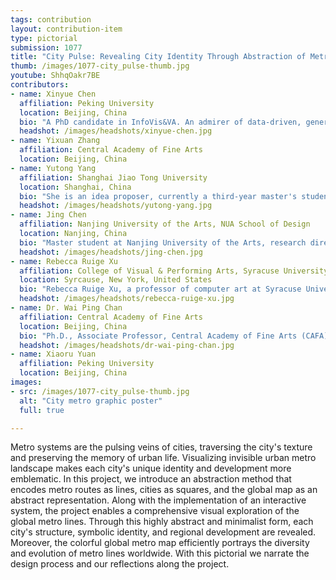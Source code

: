 ```yaml
---
tags: contribution
layout: contribution-item
type: pictorial
submission: 1077
title: "City Pulse: Revealing City Identity Through Abstraction of Metro Lines"
thumb: /images/1077-city_pulse-thumb.jpg
youtube: ShhqOakr7BE
contributors: 
- name: Xinyue Chen
  affiliation: Peking University
  location: Beijing, China
  bio: "A PhD candidate in InfoVis&VA. An admirer of data-driven, generative, interactive art. A data journalist, crafting stories with keystrokes. I delve into the flow of information, exploring generous human-AI interfaces. Wandering through the garden of forking paths, I write lines of data poetry."
  headshot: /images/headshots/xinyue-chen.jpg
- name: Yixuan Zhang
  affiliation: Central Academy of Fine Arts
  location: Beijing, China
- name: Yutong Yang
  affiliation: Shanghai Jiao Tong University
  location: Shanghai, China 
  bio: "She is an idea proposer, currently a third-year master's student with interest in the intersection of data science, art and humanities. She loves visualization for its inclusiveness and creativity, and is willing to delve into the related research field. For more information: <a href='https://yutong-yang.github.io'>yutong-yang.github.io</a>."
  headshot: /images/headshots/yutong-yang.jpg
- name: Jing Chen
  affiliation: Nanjing University of the Arts, NUA School of Design
  location: Nanjing, China
  bio: "Master student at Nanjing University of the Arts, research direction: information visualization design. His works have been shortlisted for the National Art Exhibition (2024), PacificVis 2024 Visual Data Storytelling, and selected for the China VISAP’24 Art Exhibition."
  headshot: /images/headshots/jing-chen.jpg
- name: Rebecca Ruige Xu
  affiliation: College of Visual & Performing Arts, Syracuse University
  location: Syrcause, New York, United States
  bio: "Rebecca Ruige Xu, a professor of computer art at Syracuse University, focuses on artistic data visualization, experimental animation, visual music, and digital performance. Her work has been featured at venues like IEEE VIS, SIGGRAPH, Ars Electronica, and museums worldwide. <a href='http://rebeccaxu.com'>rebeccaxu.com</a>"
  headshot: /images/headshots/rebecca-ruige-xu.jpg
- name: Dr. Wai Ping Chan
  affiliation: Central Academy of Fine Arts
  location: Beijing, China
  bio: "Ph.D., Associate Professor, Central Academy of Fine Arts (CAFA). The Committee on Visualization and Visual Analytics of the China Society of Image & Graphics, Chairman of the ChinaVis 2024 Art Project. He previously served as the AD of the Olympic Art Research Center at the CAFA."
  headshot: /images/headshots/dr-wai-ping-chan.jpg
- name: Xiaoru Yuan
  affiliation: Peking University
  location: Beijing, China
images:
- src: /images/1077-city_pulse-thumb.jpg
  alt: "City metro graphic poster"
  full: true

---
```


Metro systems are the pulsing veins of cities, traversing the city's
texture and preserving the memory of urban life. Visualizing invisible
urban metro landscape makes each city's unique identity and development
more emblematic. In this project, we introduce an abstraction method
that encodes metro routes as lines, cities as squares, and the global
map as an abstract representation. Along with the implementation of an
interactive system, the project enables a comprehensive visual
exploration of the global metro lines. Through this highly abstract and
minimalist form, each city's structure, symbolic identity, and regional
development are revealed. Moreover, the colorful global metro map
efficiently portrays the diversity and evolution of metro lines
worldwide. With this pictorial we narrate the design process and our
reflections along the project.
